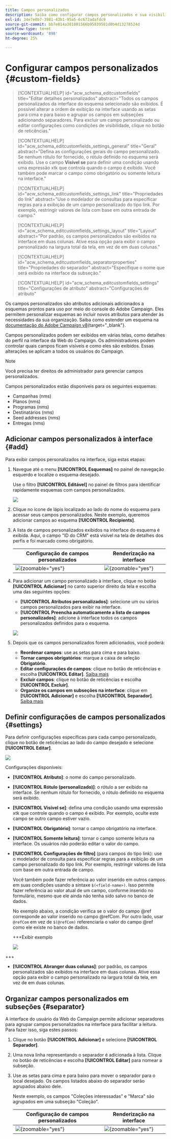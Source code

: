 ```yaml
---
title: Campos personalizados
description: Saiba como configurar campos personalizados e sua visibilidade na interface.
exl-id: 34e7e0b7-3981-43b1-95a5-6c672adafdc9
source-git-commit: bb7e014a381801566b95839581d0b4d13278524d
workflow-type: tm+mt
source-wordcount: '898'
ht-degree: 25%

---
```



# Configurar campos personalizados {#custom-fields}

>[!CONTEXTUALHELP]
>id="acw_schema_editcustomfields"
>title="Editar detalhes personalizados"
>abstract="Todos os campos personalizados da interface do esquema selecionado são exibidos. É possível alterar a ordem de exibição na interface usando as setas para cima e para baixo e agrupar os campos em subseções adicionando separadores. Para excluir um campo personalizado ou editar configurações como condições de visibilidade, clique no botão de reticências."

>[!CONTEXTUALHELP]
>id="acw_schema_editcustomfields_settings_general"
>title="Geral"
>abstract="Defina as configurações gerais do campo personalizado. Se nenhum rótulo for fornecido, o rótulo definido no esquema será exibido. Use o campo **Visível se** para definir uma condição usando uma expressão xtk que controla quando o campo é exibido. Você também pode marcar o campo como obrigatório ou somente leitura na interface."

>[!CONTEXTUALHELP]
>id="acw_schema_editcustomfields_settings_link"
>title="Propriedades do link"
>abstract="Use o modelador de consultas para especificar regras para a exibição de um campo personalizado do tipo link. Por exemplo, restringir valores de lista com base em outra entrada de campo."

>[!CONTEXTUALHELP]
>id="acw_schema_editcustomfields_settings_layout"
>title="Layout"
>abstract="Por padrão, os campos personalizados são exibidos na interface em duas colunas. Ative essa opção para exibir o campo personalizado na largura total da tela, em vez de em duas colunas."

>[!CONTEXTUALHELP]
>id="acw_schema_editcustomfields_separatorproperties"
>title="Propriedades do separador"
>abstract="Especifique o nome que será exibido na interface da subseção."

<!-- NOT USED IN THE UI?-->
>[!CONTEXTUALHELP]
>id="acw_schema_editcustomfields_settings"
>title="Configurações de atributo"
>abstract="Configurações de atributo"

Os campos personalizados são atributos adicionais adicionados a esquemas prontos para uso por meio do console do Adobe Campaign. Eles permitem personalizar esquemas ao incluir novos atributos para atender às necessidades da sua organização. Saiba como estender um esquema na [documentação do Adobe Campaign v8](https://experienceleague.adobe.com/docs/campaign/campaign-v8/developer/shemas-forms/extend-schema.html){target="_blank"}.

Campos personalizados podem ser exibidos em várias telas, como detalhes do perfil na interface da Web do Campaign. Os administradores podem controlar quais campos ficam visíveis e como eles são exibidos. Essas alterações se aplicam a todos os usuários do Campaign.

>[!NOTE]
>
>Você precisa ter direitos de administrador para gerenciar campos personalizados.

Campos personalizados estão disponíveis para os seguintes esquemas:

* Campanhas (nms)
* Planos (nms)
* Programas (nms)
* Destinatários (nms)
* Seed addresses (nms)
* Entregas (nms)

## Adicionar campos personalizados à interface {#add}

Para exibir campos personalizados na interface, siga estas etapas:

1. Navegue até o menu **[!UICONTROL Esquemas]** no painel de navegação esquerdo e localize o esquema desejado.

   Use o filtro **[!UICONTROL Editável]** no painel de filtros para identificar rapidamente esquemas com campos personalizados.

   ![](assets/custom-fields-list.png)

1. Clique no ícone de lápis localizado ao lado do nome do esquema para acessar seus campos personalizados. Neste exemplo, queremos adicionar campos ao esquema **[!UICONTROL Recipients]**.

1. A lista de campos personalizados exibidos na interface do esquema é exibida. Aqui, o campo &quot;ID do CRM&quot; está visível na tela de detalhes dos perfis e foi marcado como obrigatório.

   | Configuração de campos personalizados | Renderização na interface |
   |  ---  |  ---  |
   | ![](assets/custom-fields-detail.png){zoomable="yes"} | ![](assets/custom-fields-detail-crm.png){zoomable="yes"} |

1. Para adicionar um campo personalizado à interface, clique no botão **[!UICONTROL Adicionar]** no canto superior direito da tela e escolha uma das seguintes opções:

   * **[!UICONTROL Atributos personalizados]**: selecione um ou vários campos personalizados para exibir na interface.
   * **[!UICONTROL Preencha automaticamente a lista de campos personalizados]**: adicione à interface todos os campos personalizados definidos para o esquema.

   ![](assets/custom-fields-add.png)

1. Depois que os campos personalizados forem adicionados, você poderá:

   * **Reordenar campos**: use as setas para cima e para baixo.
   * **Tornar campos obrigatórios**: marque a caixa de seleção **Obrigatório**.
   * **Editar configurações de campos**: clique no botão de reticências e escolha **[!UICONTROL Editar]**. [Saiba mais](#settings)
   * **Excluir campos**: clique no botão de reticências e escolha **[!UICONTROL Excluir]**.
   * **Organize os campos em subseções na interface**: clique em **[!UICONTROL Adicionar]** e escolha **[!UICONTROL Separador]**. [Saiba mais](#separator)

## Definir configurações de campos personalizados {#settings}

Para definir configurações específicas para cada campo personalizado, clique no botão de reticências ao lado do campo desejado e selecione **[!UICONTROL Editar]**.

![](assets/custom-fields-settings.png)

Configurações disponíveis:

* **[!UICONTROL Atributo]**: o nome do campo personalizado.
* **[!UICONTROL Rótulo (personalizado)]**: o rótulo a ser exibido na interface. Se nenhum rótulo for fornecido, o rótulo definido no esquema será exibido.
* **[!UICONTROL Visível se]**: defina uma condição usando uma expressão xtk que controle quando o campo é exibido. Por exemplo, oculte este campo se outro campo estiver vazio.
* **[!UICONTROL Obrigatório]**: tornar o campo obrigatório na interface.
* **[!UICONTROL Somente leitura]**: tornar o campo somente leitura na interface. Os usuários não poderão editar o valor do campo.
* **[!UICONTROL Configurações de filtro]** (para campos do tipo link): use o modelador de consulta para especificar regras para a exibição de um campo personalizado do tipo link. Por exemplo, restringir valores de lista com base em outra entrada de campo.

  Você também pode fazer referência ao valor inserido em outros campos em suas condições usando a sintaxe `$(<field-name>)`. Isso permite fazer referência ao valor atual de um campo, conforme inserido no formulário, mesmo que ele ainda não tenha sido salvo no banco de dados.

  No exemplo abaixo, a condição verifica se o valor do campo @ref corresponde ao valor inserido no campo @refCom. Por outro lado, usar `@refCom` em vez de `$(@refCom)` referenciaria o valor do campo @ref como ele existe no banco de dados.

  +++Exibir exemplo

  ![](assets/custom-fields-ref.png)

+++

* **[!UICONTROL Abranger duas colunas]**: por padrão, os campos personalizados são exibidos na interface em duas colunas. Ative essa opção para exibir o campo personalizado na largura total da tela, em vez de em duas colunas.

## Organizar campos personalizados em subseções {#separator}

A interface do usuário da Web do Campaign permite adicionar separadores para agrupar campos personalizados na interface para facilitar a leitura. Para fazer isso, siga estes passos:

1. Clique no botão **[!UICONTROL Adicionar]** e selecione **[!UICONTROL Separador]**.

1. Uma nova linha representando o separador é adicionada à lista. Clique no botão de reticências e escolha **[!UICONTROL Editar]** para nomear a subseção.

1. Use as setas para cima e para baixo para mover o separador para o local desejado. Os campos listados abaixo do separador serão agrupados abaixo dele.

   Neste exemplo, os campos &quot;Coleções interessadas&quot; e &quot;Marca&quot; são agrupados em uma subseção &quot;Coleção&quot;.

   | Configuração de campos personalizados | Renderização na interface |
   |  ---  |  ---  |
   | ![](assets/custom-fields-separator.png){zoomable="yes"} | ![](assets/custom-fields-section.png){zoomable="yes"} |

